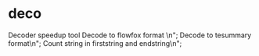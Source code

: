 deco
====
Decoder speedup tool
Decode to flowfox format \n";
Decode to tesummary format\n";
Count string in firststring and endstring\n";
